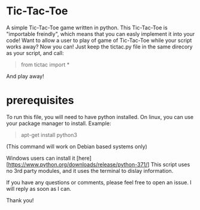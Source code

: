 # Tic-Tac-Toe
A simple Tic-Tac-Toe game written in python.
This Tic-Tac-Toe is "importable freindly", which means that you can easly implement it into your code!
Want to allow a user to play of game of Tic-Tac-Toe while your script works away? Now you can!
Just keep the tictac.py file in the same direcory as your script, and call:
>from tictac import *

And play away!

# prerequisites

To run this file, you will need to have python installed. On linux, you can use your package manager to install. Example:
>apt-get install python3

(This command will work on Debian based systems only)

Windows users can install it [here][https://www.python.org/downloads/release/python-371/]
This script uses no 3rd party modules, and it uses the terminal to dislay information.

If you have any questions or comments, please feel free to open an issue. I will reply as soon as I can.

Thank you!
